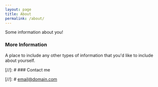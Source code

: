 ```yaml
---
layout: page
title: About
permalink: /about/
---
```


Some information about you!

### More Information

A place to include any other types of information that you'd like to include about yourself.

[//]: # ### Contact me

[//]: # [email@domain.com](mailto:email@domain.com)
